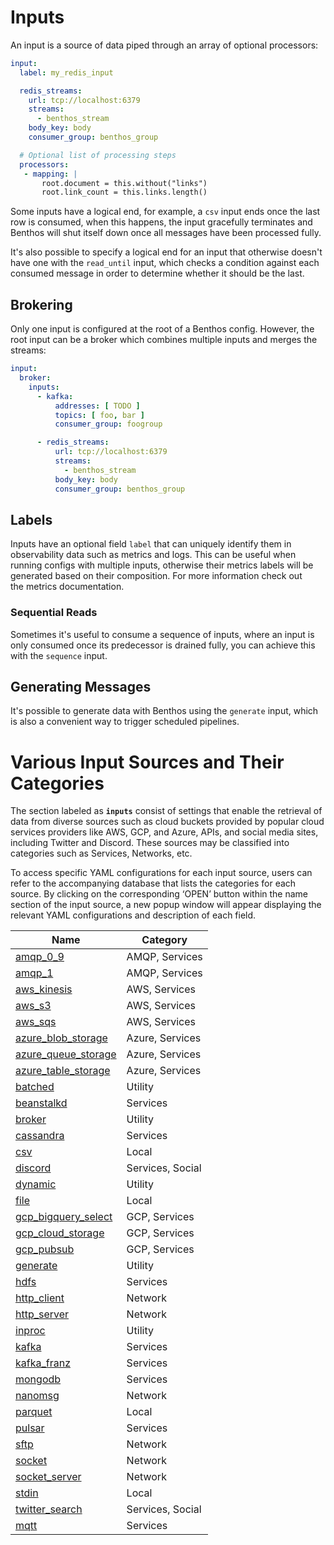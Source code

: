 # Inputs

An input is a source of data piped through an array of optional processors:

```yaml
input:
  label: my_redis_input

  redis_streams:
    url: tcp://localhost:6379
    streams:
      - benthos_stream
    body_key: body
    consumer_group: benthos_group

  # Optional list of processing steps
  processors:
   - mapping: |
       root.document = this.without("links")
       root.link_count = this.links.length()
```

Some inputs have a logical end, for example, a `csv` input ends once the last row is consumed, when this happens, the input gracefully terminates and Benthos will shut itself down once all messages have been processed fully.

It's also possible to specify a logical end for an input that otherwise doesn't have one with the `read_until` input, which checks a condition against each consumed message in order to determine whether it should be the last.

## Brokering

Only one input is configured at the root of a Benthos config. However, the root input can be a broker which combines multiple inputs and merges the streams:

```yaml
input:
  broker:
    inputs:
      - kafka:
          addresses: [ TODO ]
          topics: [ foo, bar ]
          consumer_group: foogroup

      - redis_streams:
          url: tcp://localhost:6379
          streams:
            - benthos_stream
          body_key: body
          consumer_group: benthos_group
```

## Labels

Inputs have an optional field `label` that can uniquely identify them in observability data such as metrics and logs. This can be useful when running configs with multiple inputs, otherwise their metrics labels will be generated based on their composition. For more information check out the metrics documentation.

### Sequential Reads

Sometimes it's useful to consume a sequence of inputs, where an input is only consumed once its predecessor is drained fully, you can achieve this with the `sequence` input.

## Generating Messages

It's possible to generate data with Benthos using the `generate` input, which is also a convenient way to trigger scheduled pipelines.

# Various Input Sources and Their Categories

The section labeled as **`inputs`** consist of settings that enable the retrieval of data from diverse sources such as cloud buckets provided by popular cloud services providers like AWS, GCP, and Azure, APIs, and social media sites, including Twitter and Discord. These sources may be classified into categories such as Services, Networks, etc.

To access specific YAML configurations for each input source, users can refer to the accompanying database that lists the categories for each source. By clicking on the corresponding ‘OPEN’ button within the name section of the input source, a new popup window will appear displaying the relevant YAML configurations and description of each field.


<center>

|Name|Category|
|---|---|
|[amqp_0_9](/resources/stacks/bento/components/inputs/amqp_0_9/)|AMQP, Services|
|[amqp_1](/resources/stacks/bento/components/inputs/amqp_1/)|AMQP, Services|
|[aws_kinesis](/resources/stacks/bento/components/inputs/aws_kinesis/)|AWS, Services|
|[aws_s3](/resources/stacks/bento/components/inputs/aws_s3/)|AWS, Services|
|[aws_sqs](/resources/stacks/bento/components/inputs/aws_sqs/)|AWS, Services|
|[azure_blob_storage](/resources/stacks/bento/components/inputs/azure_blob_storage/)|Azure, Services|
|[azure_queue_storage](/resources/stacks/bento/components/inputs/azure_queue_storage/)|Azure, Services|
|[azure_table_storage](/resources/stacks/bento/components/inputs/azure_table_storage/)|Azure, Services|
|[batched](/resources/stacks/bento/components/inputs/batched/)|Utility|
|[beanstalkd](/resources/stacks/bento/components/inputs/beanstalkd/)|Services|
|[broker](/resources/stacks/bento/components/inputs/broker/)|Utility|
|[cassandra](/resources/stacks/bento/components/inputs/cassandra/)|Services|
|[csv](/resources/stacks/bento/components/inputs/csv/)|Local|
|[discord](/resources/stacks/bento/components/inputs/discord/)|Services, Social|
|[dynamic](/resources/stacks/bento/components/inputs/dynamic/)|Utility|
|[file](/resources/stacks/bento/components/inputs/file/)|Local|
|[gcp_bigquery_select](/resources/stacks/bento/components/inputs/gcp_bigquery_select/)|GCP, Services|
|[gcp_cloud_storage](/resources/stacks/bento/components/inputs/gcp_cloud_storage/)|GCP, Services|
|[gcp_pubsub](/resources/stacks/bento/components/inputs/gcp_pubsub/)|GCP, Services|
|[generate](/resources/stacks/bento/components/inputs/generate/)|Utility|
|[hdfs](/resources/stacks/bento/components/inputs/hdfs/)|Services|
|[http_client](/resources/stacks/bento/components/inputs/http_client/)|Network|
|[http_server](/resources/stacks/bento/components/inputs/http_server/)|Network|
|[inproc](/resources/stacks/bento/components/inputs/inproc/)|Utility|
|[kafka](/resources/stacks/bento/components/inputs/kafka/)|Services|
|[kafka_franz](/resources/stacks/bento/components/inputs/kafka_franz/)|Services|
|[mongodb](/resources/stacks/bento/components/inputs/mongodb/)|Services|
|[nanomsg](/resources/stacks/bento/components/inputs/nanomsg/)|Network|
|[parquet](/resources/stacks/bento/components/inputs/parquet/)|Local|
|[pulsar](/resources/stacks/bento/components/inputs/pulsar/)|Services|
|[sftp](/resources/stacks/bento/components/inputs/sftp/)|Network|
|[socket](/resources/stacks/bento/components/inputs/socket/)|Network|
|[socket_server](/resources/stacks/bento/components/inputs/socket_server/)|Network|
|[stdin](/resources/stacks/bento/components/inputs/stdin/)|Local|
|[twitter_search](/resources/stacks/bento/components/inputs/twitter_search/)|Services, Social|
|[mqtt](/resources/stacks/bento/components/inputs/mqtt/)|Services|

</center>